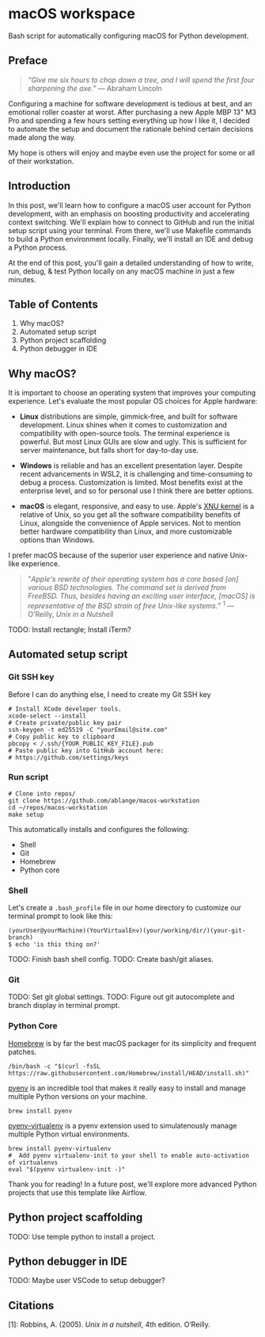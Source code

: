 # macOS workspace
Bash script for automatically configuring macOS for Python development.

## Preface
> _“Give me six hours to chop down a tree, and I will spend the first four sharpening the axe.”_
— Abraham Lincoln

Configuring a machine for software development is tedious at best, and an emotional roller coaster at worst.
After purchasing a new Apple MBP 13" M3 Pro and spending a few hours setting everything up how I like it,
I decided to automate the setup and document the rationale behind certain decisions made along the way.

My hope is others will enjoy and maybe even use the project for some or all of their workstation.

## Introduction
In this post, we'll learn how to configure a macOS user account for Python development, 
with an emphasis on boosting productivity and accelerating context switching.
We'll explain how to connect to GitHub and run the initial setup script using your terminal.
From there, we'll use Makefile commands to build a Python environment locally.
Finally, we'll install an IDE and debug a Python process.

At the end of this post, you'll gain a detailed understanding of how to write, run, debug, & test
Python locally on any macOS machine in just a few minutes.

## Table of Contents
1. Why macOS?
2. Automated setup script
3. Python project scaffolding
4. Python debugger in IDE

## Why macOS?
It is important to choose an operating system that improves your computing experience.
Let's evaluate the most popular OS choices for Apple hardware:

- **Linux** distributions are simple, gimmick-free, and built for software development.
  Linux shines when it comes to customization and compatibility with open-source tools.
  The terminal experience is powerful. But most Linux GUIs are slow and ugly. 
  This is sufficient for server maintenance, but falls short for day-to-day use.

- **Windows** is reliable and has an excellent presentation layer.
  Despite recent advancements in WSL2, it is challenging and time-consuming 
  to debug a process. Customization is limited. Most benefits exist at the enterprise level, 
  and so for personal use I think there are better options.

- **macOS** is elegant, responsive, and easy to use.
  Apple's [XNU kernel](https://github.com/apple/darwin-xnu?ref=itsfoss.com)
  is a relative of Unix, so you get all the software compatibility benefits of Linux,
  alongside the convenience of Apple services. Not to mention better hardware compatibility than
  Linux, and more customizable options than Windows.

I prefer macOS because of the superior user experience and native Unix-like experience.

> "_Apple's rewrite of their operating system has a core based [on] various BSD technologies. 
> The command set is derived from FreeBSD. Thus, besides having an exciting user interface,
> [macOS] is representative of the BSD strain of free Unix-like systems._" <sup>1</sup>
— O’Reilly, _Unix in a Nutshell_ 

TODO: Install rectangle; Install iTerm?


## Automated setup script

### Git SSH key
Before I can do anything else, I need to create my Git SSH key

```shell
# Install XCode developer tools. 
xcode-select --install
# Create private/public key pair
ssh-keygen -t ed25519 -C "yourEmail@site.com"
# Copy public key to clipboard
pbcopy < /.ssh/{YOUR_PUBLIC_KEY_FILE}.pub
# Paste public key into GitHub account here:
# https://github.com/settings/keys
```


### Run script
```shell
# Clone into repos/
git clone https://github.com/ablange/macos-workstation
cd ~/repos/macos-workstation
make setup
```

This automatically installs and configures the following:
- Shell
- Git
- Homebrew
- Python core


### Shell
Let's create a `.bash_profile` file in our home directory to customize
our terminal prompt to look like this:
```
(yourUser@yourMachine)(YourVirtualEnv)(your/working/dir/)(your-git-branch)
$ echo 'is this thing on?'
```
TODO: Finish bash shell config.
TODO: Create bash/git aliases.


### Git
TODO: Set git global settings.
TODO: Figure out git autocomplete and branch display in terminal prompt.


### Python Core
[Homebrew](https://brew.sh/) is by far the best macOS packager 
for its simplicity and frequent patches.
```shell
/bin/bash -c "$(curl -fsSL https://raw.githubusercontent.com/Homebrew/install/HEAD/install.sh)"
```

[pyenv](https://github.com/pyenv/pyenv) is an incredible tool 
that makes it really easy to install and manage 
multiple Python versions on your machine.
```shell
brew install pyenv
```

[pyenv-virtualenv](https://github.com/pyenv/pyenv-virtualenv) is a pyenv extension
used to simulatenously manage multiple Python virtual environments.
```shell
brew install pyenv-virtualenv
#  Add pyenv virtualenv-init to your shell to enable auto-activation of virtualenvs
eval "$(pyenv virtualenv-init -)"
```

Thank you for reading! 
In a future post, we'll explore more advanced Python projects that use this template like Airflow.

## Python project scaffolding
TODO: Use temple python to install a project.

## Python debugger in IDE
TODO: Maybe user VSCode to setup debugger?

## Citations
[1]: Robbins, A. (2005). _Unix in a nutshell_, 4th edition. O’Reilly.
